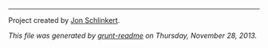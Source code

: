 ***

Project created by [Jon Schlinkert](https://github.com/jonschlinkert).

_This file was generated by [grunt-readme](https://github.com/assemble/grunt-readme) on Thursday, November 28, 2013._
